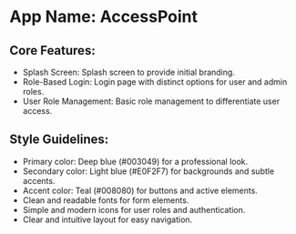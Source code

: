 # **App Name**: AccessPoint

## Core Features:

- Splash Screen: Splash screen to provide initial branding.
- Role-Based Login: Login page with distinct options for user and admin roles.
- User Role Management: Basic role management to differentiate user access.

## Style Guidelines:

- Primary color: Deep blue (#003049) for a professional look.
- Secondary color: Light blue (#E0F2F7) for backgrounds and subtle accents.
- Accent color: Teal (#008080) for buttons and active elements.
- Clean and readable fonts for form elements.
- Simple and modern icons for user roles and authentication.
- Clear and intuitive layout for easy navigation.